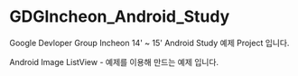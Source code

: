 GDGIncheon_Android_Study
========================

Google Devloper Group Incheon 14' ~ 15' Android Study 예제 Project 입니다.

Android Image ListView - 예제를 이용해 만드는 예제 입니다.
